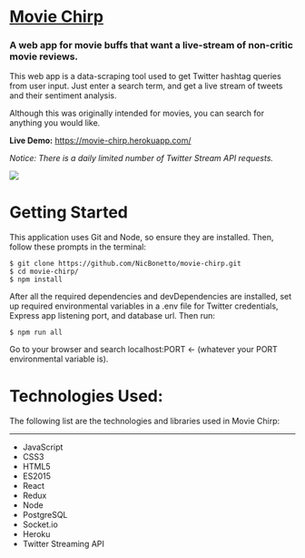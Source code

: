 # [Movie Chirp](https://movie-chirp.herokuapp.com/)

### A web app for movie buffs that want a live-stream of non-critic movie reviews.

This web app is a data-scraping tool used to get Twitter hashtag queries from user input. Just enter a search term, and get a live stream of tweets and their sentiment analysis. 

Although this was originally intended for movies, you can search for anything you would like.

__Live Demo:__ https://movie-chirp.herokuapp.com/

*Notice: There is a daily limited number of Twitter Stream API requests.*

![](https://user-images.githubusercontent.com/28014739/29384416-d8cfccbe-8288-11e7-9238-4d8fcaff1df6.gif)

# Getting Started
This application uses Git and Node, so ensure they are installed. Then, follow these prompts in the terminal: 

```
$ git clone https://github.com/NicBonetto/movie-chirp.git
$ cd movie-chirp/
$ npm install
```

After all the required dependencies and devDependencies are installed, set up required environmental variables in a .env file for Twitter credentials, Express app listening port, and database url. Then run:

`$ npm run all`

Go to your browser and search localhost:PORT <- (whatever your PORT environmental variable is).

# Technologies Used:
The following list are the technologies and libraries used in Movie Chirp:
***

+ JavaScript
+ CSS3
+ HTML5
+ ES2015
+ React
+ Redux
+ Node
+ PostgreSQL
+ Socket.io
+ Heroku
+ Twitter Streaming API
